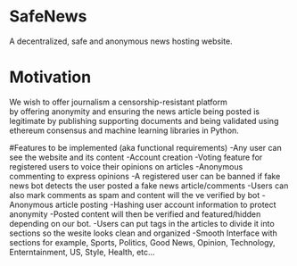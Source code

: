 # SafeNews
A decentralized, safe and anonymous news hosting website.
# Motivation
We wish to offer journalism a censorship-resistant platform  
by offering anonymity and ensuring the news article being posted is 
legitimate by publishing supporting documents and being validated 
using ethereum consensus and machine learning libraries in Python. 


#Features to be implemented (aka functional requirements)
-Any user can see the website and its content
-Account creation
-Voting feature for registered users to voice their opinions on articles
-Anonymous commenting to express opinions
-A registered user can be banned if fake news bot detects the user posted a fake news article/comments
-Users can also mark comments as spam and content will the ve verified by bot
-Anonymous article posting
-Hashing user account information to protect anonymity 
-Posted content will then be verified and featured/hidden depending on our bot. 
-Users can put tags in the articles to divide it into sections so the wesite looks clean and organized
-Smooth Interface with sections for example, Sports, Politics, Good News, Opinion, Technology, Enterntainment, US, Style, Health, etc...

